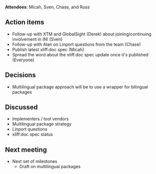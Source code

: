 **Attendees**: Micah, Sven, Chase, and Russ

## Action items ##
  * Follow-up with XTM and GlobalSight (Derek) about joining/continuing involvement in IN! (Sven)
  * Follow-up with Alan on Linport questions from the team (Chase)
  * Publish latest xliff:doc spec (Micah)
  * Spread the word about the xliff:doc spec update once it's published (Everyone)

## Decisions ##
  * Multilingual package approach will be to use a wrapper for bilingual packages

## Discussed ##
  * Implementers / tool vendors
  * Multilingual package strategy
  * Linport questions
  * xliff:doc spec status

## Next meeting ##
  * Next set of milestones
    * Draft on multilingual packages